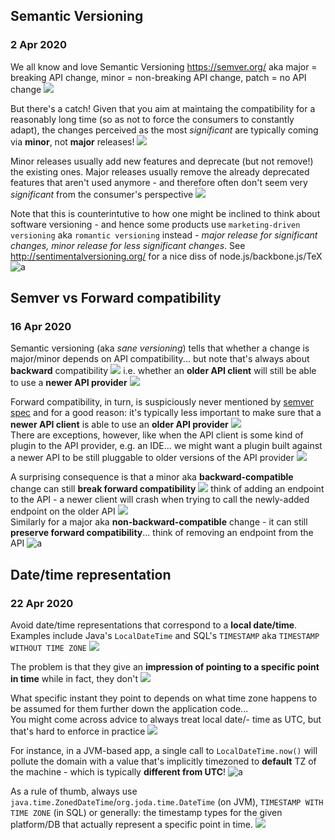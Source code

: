 ## Semantic Versioning
### 2 Apr 2020

We all know and love Semantic Versioning https://semver.org/ aka major = breaking API change,
minor = non-breaking API change, patch = no API change ![](broken_heart)

But there's a catch! Given that you aim at maintaing the compatibility for a reasonably long time
(so as not to force the consumers to constantly adapt), the changes perceived as the most *significant*
are typically coming via **minor**, not **major** releases! ![](hushed)

Minor releases usually add new features and deprecate (but not remove!) the existing ones.
Major releases usually remove the already deprecated features that aren't used anymore -
and therefore often don't seem very *significant* from the consumer's perspective ![](wastebasket)

Note that this is counterintutive to how one might be inclined to think about software versioning -
and hence some products use `marketing-driven versioning` aka `romantic versioning` instead -
*major release for significant changes, minor release for less significant changes*.
See http://sentimentalversioning.org/ for a nice diss of node.js/backbone.js/TeX ![a](party-poop)


## Semver vs Forward compatibility
### 16 Apr 2020

Semantic versioning (aka *sane versioning*) tells that whether
a change is major/minor depends on API compatibility... but note
that's always about **backward** compatibility ![](back) i.e. whether an
**older API client** will still be able to use a **newer API provider** ![](older_adult)

Forward compatibility, in turn, is suspiciously never mentioned
by [semver spec](https://semver.org/) and for a good reason: it's typically
less important to make sure that a **newer API client** is able
to use an **older API provider** ![](shrug)<br/>
There are exceptions, however, like when the API client is some
kind of plugin to the API provider, e.g. an IDE... we might want
a plugin built against a newer API to be still pluggable to older
versions of the API provider ![](electric_plug)

A surprising consequence is that a minor aka
**backward-compatible** change can still **break forward
compatibility** ![](hushed) think of adding an endpoint to the
API - a newer client will crash when trying to
call the newly-added endpoint on the older API ![](stackoverflow)<br/>
Similarly for a major aka **non-backward-compatible**
change - it can still **preserve forward compatibility**...
think of removing an endpoint from the API ![a](haha-babuga)


## Date/time representation
### 22 Apr 2020

Avoid date/time representations that correspond to
a **local date/time**. Examples include Java's `LocalDateTime`
and SQL's `TIMESTAMP` aka `TIMESTAMP WITHOUT TIME ZONE` ![](nie)

The problem is that they give an **impression of pointing
to a specific point in time** while in fact, they don't ![](bangbang)

What specific instant they point to depends on what
time zone happens to be assumed for them further down
the application code...<br/>
You might come across advice to always treat local date/-
time as UTC, but that's hard to enforce in practice ![](niby-czlowiek-wiedzial)

For instance, in a JVM-based app, a single call to
`LocalDateTime.now()` will pollute the domain with a
value that's implicitly timezoned to **default** TZ of
the machine - which is typically **different from UTC**! ![a](pepepanic)

As a rule of thumb, always use `java.time.ZonedDateTime`/`org.joda.time.DateTime` (on JVM),
`TIMESTAMP WITH TIME ZONE` (in SQL) or generally: the timestamp types
for the given platform/DB that actually represent a specific point in time. ![](spurdo-thumbs-up)
